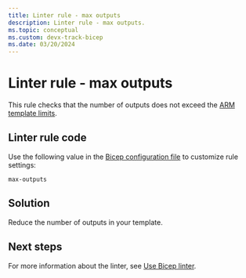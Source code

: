 ```yaml
---
title: Linter rule - max outputs
description: Linter rule - max outputs.
ms.topic: conceptual
ms.custom: devx-track-bicep
ms.date: 03/20/2024
---
```


# Linter rule - max outputs

This rule checks that the number of outputs does not exceed the [ARM template limits](../templates/best-practices.md#template-limits).

## Linter rule code

Use the following value in the [Bicep configuration file](bicep-config-linter.md) to customize rule settings:

`max-outputs`

## Solution

Reduce the number of outputs in your template.

## Next steps

For more information about the linter, see [Use Bicep linter](./linter.md).
